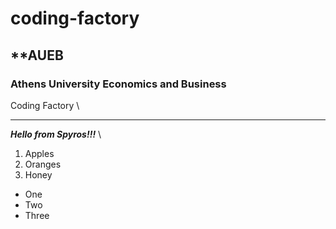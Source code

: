 # coding-factory
## **AUEB
### Athens University Economics and Business
Coding Factory \

---

***Hello from Spyros!!!*** \

1. Apples
2. Oranges
3. Honey

- One
- Two
- Three 


